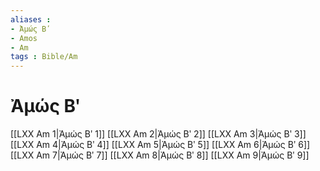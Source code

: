 ```yaml
---
aliases : 
- Ἀμώς Βʹ
- Amos
- Am
tags : Bible/Am
---
```


# Ἀμώς Βʹ

[[LXX Am 1|Ἀμώς Βʹ 1]]
[[LXX Am 2|Ἀμώς Βʹ 2]]
[[LXX Am 3|Ἀμώς Βʹ 3]]
[[LXX Am 4|Ἀμώς Βʹ 4]]
[[LXX Am 5|Ἀμώς Βʹ 5]]
[[LXX Am 6|Ἀμώς Βʹ 6]]
[[LXX Am 7|Ἀμώς Βʹ 7]]
[[LXX Am 8|Ἀμώς Βʹ 8]]
[[LXX Am 9|Ἀμώς Βʹ 9]]
